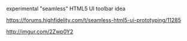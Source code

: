 experimental "seamless" HTML5 UI toolbar idea

https://forums.highfidelity.com/t/seamless-html5-ui-prototyping/11285

http://imgur.com/2Zwp0Y2
